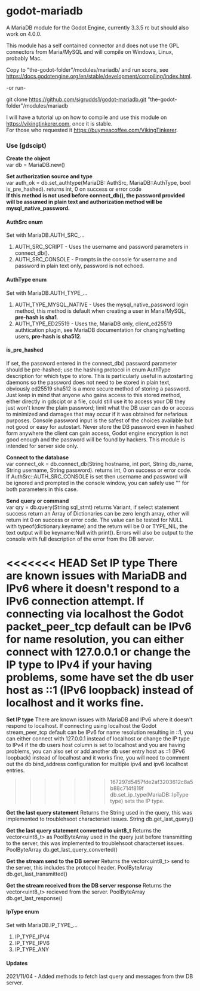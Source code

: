 # godot-mariadb
A MariaDB module for the Godot Engine, currently 3.3.5 rc but should also work on 4.0.0.  

This module has a self contained connector and does not use the GPL connectors from Maria/MySQL and will compile on Windows, Linux, probably Mac.  

Copy to "the-godot-folder"/modules/mariadb/ and run scons, see https://docs.godotengine.org/en/stable/development/compiling/index.html.

-or run-

git clone https://github.com/sigrudds1/godot-mariadb.git "the-godot-folder"/modules/mariadb 

I will have a tutorial up on how to compile and use this module on https://vikingtinkerer.com, once it is stable.  
For those who requested it https://buymeacoffee.com/VikingTinkerer.  
### Use (gdscipt)  

**Create the object**  
var db = MariaDB.new()  

**Set authorization source and type**  
var auth_ok = db.set_authtype(MariaDB::AuthSrc, MariaDB::AuthType, bool is_pre_hashed). returns int, 0 on success or error code  
**If this method is not used before connect_db(), the password provided will be assumed in plain text and authorization method will be mysql_native_password.**  

#### AuthSrc enum  
Set with MariaDB.AUTH_SRC_...
1. AUTH_SRC_SCRIPT - Uses the username and password parameters in connect_db().
2. AUTH_SRC_CONSOLE - Prompts in the console for username and password in plain text only, password is not echoed.  

#### AuthType enum  
Set with MariaDB.AUTH_TYPE_...
1. AUTH_TYPE_MYSQL_NATIVE - Uses the mysql_native_password login method, this method is default when creating a user in Maria/MySQL, **pre-hash is sha1**.
2. AUTH_TYPE_ED25519 - Uses the, MariaDB only, client_ed25519 authtication plugin, see MariaDB documentation for changing/setting users, **pre-hash is sha512**.

#### is_pre_hashed
If set, the password entered in the connect_db() password parameter should be pre-hashed; use the hashing protocol in enum AuthType description for which type to store. This is particularly useful in autostarting daemons so the password does not need to be stored in plain text, obviously ed25519 sha512 is a more secure method of storing a password. Just keep in mind that anyone who gains access to this stored method, either directly in gdscipt or a file, could still use it to access your DB they just won't know the plain password; limit what the DB user can do or access to minimized and damages that may occur if it was obtained for nefarious purposes. Console password input is the safest of the choices available but not good or easy for autostart. Never store the DB password even in hashed form anywhere the client can gain access, Godot engine encryption is not good enough and the password will be found by hackers. This module is intended for server side only.   

**Connect to the database**  
var connect_ok = db.connect_db(String hostname, int port, String db_name, String username, String password). returns int, 0 on success or error code. If AuthSrc::AUTH_SRC_CONSOLE is set then username and password will be ignored and prompted in the console window, you can safely use "" for both parameters in this case.  

**Send query or command**  
var qry = db.query(String sql_stmt) returns Variant, if select statement success return an Array of Dictionaries can be zero length array, other will return int 0 on success or error code. The value can be tested for NULL with typeof(dictionary.keyname) and the return will be 0 or TYPE_NIL, the text output will be keyname:Null with print(). Errors will also be output to the console with full description of the error from the DB server.  

<<<<<<< HEAD
**Set IP type** 
There are known issues with MariaDB and IPv6 where it doesn't respond to a IPv6 connection attempt. If connecting via localhost the Godot packet_peer_tcp default can be IPv6 for name resolution, you can either connect with 127.0.0.1 or change the IP type to IPv4 if your having problems, some have set the db user host as ::1 (IPv6 loopback) instead of localhost and it works fine.
=======
**Set IP type**
There are known issues with MariaDB and IPv6 where it doesn't respond to localhost. If connecting using localhost the Godot stream_peer_tcp default can be IPv6 for name resolution resulting in ::1, you can either connect with 127.0.0.1 instead of localhost or change the IP type to IPv4 if the db users host column is set to localhost and you are having problems, you can also set or add another db user entry host as ::1 (IPv6 loopback) instead of localhost and it works fine, you will need to comment out the db bind_address configuration for multiple ipv4 and ipv6 localhost entries.  

>>>>>>> 167297d5457fde2af3203612c8a5b88c714f819f
db.set_ip_type(MariaDB::IpType type) sets the IP type.

**Get the last query statement** 
Returns the String used in the query, this was implemented to troublehsoot characterset issues.
String db.get_last_query()

**Get the last query statement converted to uint8_t** 
Returns the vector<uint8_t> as PoolByteArray used in the query just before transmitting to the server, this was implemented to troublehsoot characterset issues.
PoolByteArray db.get_last_query_converted()

**Get the stream send to the DB server** 
Returns the vector<uint8_t> send to the server, this includes the protocol header.
PoolByteArray db.get_last_transmitted()

**Get the stream received from the DB server response** 
Returns the vector<uint8_t> recieved from the server.
PoolByteArray db.get_last_response()

#### IpType enum
Set with MariaDB.IP_TYPE_...
1. IP_TYPE_IPV4
2. IP_TYPE_IPV6
3. IP_TYPE_ANY


#### Updates
2021/11/04 - Added methods to fetch last query and messages from thw DB server.
